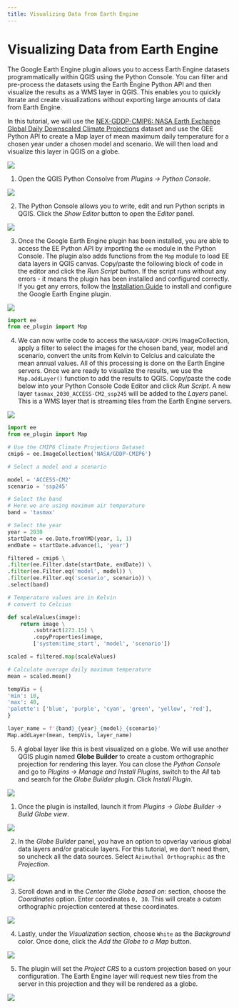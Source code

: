```yaml
---
title: Visualizing Data from Earth Engine
---
```


# Visualizing Data from Earth Engine

The Google Earth Engine plugin allows you to access Earth Engine datasets programmatically within QGIS using the Python Console. You can filter and pre-process the datasets using the Earth Engine Python API and then visualize the results as a WMS layer in QGIS. This enables you to quickly iterate and create visualizations without exporting large amounts of data from Earth Engine.

In this tutorial, we will use the [NEX-GDDP-CMIP6: NASA Earth Exchange Global Daily Downscaled Climate Projections](https://developers.google.com/earth-engine/datasets/catalog/NASA_GDDP-CMIP6) dataset and use the GEE Python API to create a Map layer of mean maximum daily temperature for a chosen year under a chosen model and scenario. We will then load and visualize this layer in QGIS on a globe.

![](../images/visualization_globe.png)


1. Open the QGIS Python Consolve from *Plugins → Python Console*.

![](../images/visualization1.png)

2. The Python Console allows you to write, edit and run Python scripts in QGIS. Click the *Show Editor* button to open the *Editor* panel.

![](../images/visualization2.png)

3. Once the Google Earth Engine plugin has been installed, you are able to access the EE Python API by importing the `ee` module in the Python Console. The plugin also adds functions from the `Map` module to load EE data layers in QGIS canvas. Copy/paste the following block of code in the editor and click the *Run Script* button. If the script runs without any errors - it means the plugin has been installed and configured correctly. If you get any errors, follow the [Installation Guide](../installation.md) to install and configure the Google Earth Engine plugin.

![](../images/visualization3.png)

```python
import ee
from ee_plugin import Map
```
4. We can now write code to access the `NASA/GDDP-CMIP6` ImageCollection, apply a filter to select the images for the chosen band, year, model and scenario, convert the units from Kelvin to Celcius and calculate the mean annual values. All of this processing is done on the Earth Engine servers. Once we are ready to visualize the results, we use the `Map.addLayer()` function to add the results to QGIS. Copy/paste the code below into your Python Console Code Editor and click *Run Script*. A new layer `tasmax_2030_ACCESS-CM2_ssp245` will be added to the *Layers* panel. This is a WMS layer that is streaming tiles from the Earth Engine servers. 

![](../images/visualization4.png)

```python
import ee
from ee_plugin import Map

# Use the CMIP6 Climate Projections Dataset
cmip6 = ee.ImageCollection('NASA/GDDP-CMIP6')

# Select a model and a scenario

model = 'ACCESS-CM2'
scenario = 'ssp245'

# Select the band
# Here we are using maximum air temperature
band = 'tasmax'

# Select the year
year = 2030
startDate = ee.Date.fromYMD(year, 1, 1)
endDate = startDate.advance(1, 'year')

filtered = cmip6 \
.filter(ee.Filter.date(startDate, endDate)) \
.filter(ee.Filter.eq('model', model)) \
.filter(ee.Filter.eq('scenario', scenario)) \
.select(band)

# Temperature values are in Kelvin
# convert to Celcius

def scaleValues(image):
    return image \
        .subtract(273.15) \
        .copyProperties(image,
        ['system:time_start', 'model', 'scenario'])

scaled = filtered.map(scaleValues)

# Calculate average daily maximum temperature
mean = scaled.mean()

tempVis = {
'min': 10,
'max': 40,
'palette': ['blue', 'purple', 'cyan', 'green', 'yellow', 'red'],
}

layer_name = f'{band}_{year}_{model}_{scenario}'
Map.addLayer(mean, tempVis, layer_name)
```

5. A global layer like this is best visualized on a globe. We will use another QGIS plugin named **Globe Builder** to create a custom orthographic projection for rendering this layer. You can close the *Python Console* and go to *Plugins → Manage and Install Plugins*, switch to the *All* tab and search for the *Globe Builder* plugin. Click *Install Plugin*.

![](../images/visualization5.png)

1. Once the plugin is installed, launch it from *Plugins → Globe Builder → Build Globe view*. 

![](../images/visualization6.png)

2. In the *Globe Builder* panel, you have an option to opverlay various global data layers and/or graticule layers. For this tutorial, we don't need them, so uncheck all the data sources. Select `Azimuthal Orthographic` as the *Projection*.

![](../images/visualization7.png)

3. Scroll down and in the *Center the Globe based on:* section, choose the *Coordinates* option. Enter coordinates `0, 30`. This will create a cutom orthographic projection centered at these coordinates.

![](../images/visualization8.png)

4. Lastly, under the *Visualization* section, choose `White` as the *Background* color. Once done, click the *Add the Globe to a Map* button.

![](../images/visualization9.png)

5.  The plugin will set the *Project CRS* to a custom projection based on your configuration. The Earth Engine layer will request new tiles from the server in this projection and they will be rendered as a globe.

![](../images/visualization10.png)
